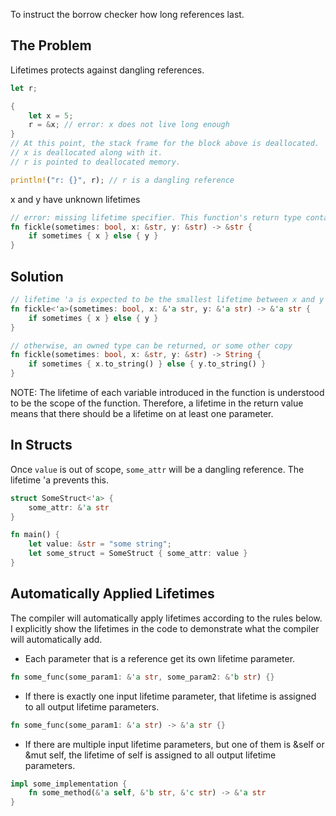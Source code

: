 To instruct the borrow checker how long references last.
## The Problem
Lifetimes protects against dangling references.
```rust
let r;

{
	let x = 5;
	r = &x; // error: x does not live long enough
}
// At this point, the stack frame for the block above is deallocated.
// x is deallocated along with it.
// r is pointed to deallocated memory.

println!("r: {}", r); // r is a dangling reference
```

x and y have unknown lifetimes
```rust
// error: missing lifetime specifier. This function's return type contains a borrowed value, but the signature does not say whether it is borrowed from `x` or `y 
fn fickle(sometimes: bool, x: &str, y: &str) -> &str {
	if sometimes { x } else { y }
}
```

## Solution
```rust
// lifetime 'a is expected to be the smallest lifetime between x and y
fn fickle<'a>(sometimes: bool, x: &'a str, y: &'a str) -> &'a str { 
	if sometimes { x } else { y }
}

// otherwise, an owned type can be returned, or some other copy
fn fickle(sometimes: bool, x: &str, y: &str) -> String { 
	if sometimes { x.to_string() } else { y.to_string() }
}
```

NOTE: The lifetime of each variable introduced in the function is understood to be the scope of the function. Therefore, a lifetime in the return value means that there should be a lifetime on at least one parameter.

## In Structs
Once `value` is out of scope, `some_attr` will be a dangling reference. The lifetime 'a prevents this.
```rust
struct SomeStruct<'a> {
	some_attr: &'a str
}

fn main() {
	let value: &str = "some string";
	let some_struct = SomeStruct { some_attr: value }
}
```

## Automatically Applied Lifetimes
The compiler will automatically apply lifetimes according to the rules below. I explicitly show the lifetimes in the code to demonstrate what the compiler will automatically add.
- Each parameter that is a reference get its own lifetime parameter.
```rust
fn some_func(some_param1: &'a str, some_param2: &'b str) {}
```

- If there is exactly one input lifetime parameter, that lifetime is assigned to all output lifetime parameters.
```rust
fn some_func(some_param1: &'a str) -> &'a str {}
```

- If there are multiple input lifetime parameters, but one of them is &self or &mut self, the lifetime of self is assigned to all output lifetime parameters.
```rust
impl some_implementation {
	fn some_method(&'a self, &'b str, &'c str) -> &'a str
}
```